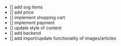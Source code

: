 * [] add svg items
* [] add price
* [] implement shopping cart
* [] implement payment
* [] update style of content
* [] add backend
* [] add import/update functionality of images/articles